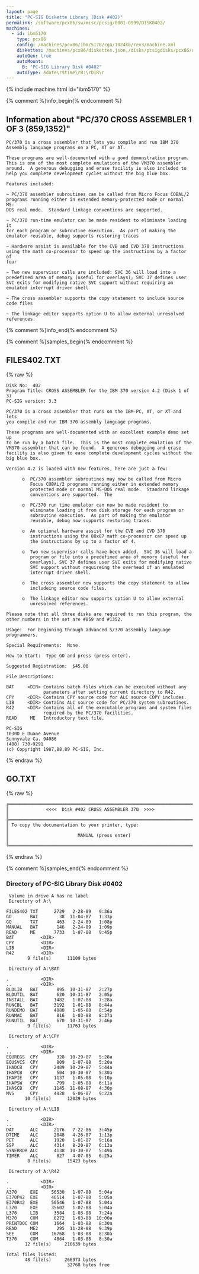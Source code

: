 ```yaml
---
layout: page
title: "PC-SIG Diskette Library (Disk #402)"
permalink: /software/pcx86/sw/misc/pcsig/0001-0999/DISK0402/
machines:
  - id: ibm5170
    type: pcx86
    config: /machines/pcx86/ibm/5170/cga/1024kb/rev3/machine.xml
    diskettes: /machines/pcx86/diskettes.json,/disks/pcsigdisks/pcx86/diskettes.json
    autoGen: true
    autoMount:
      B: "PC-SIG Library Disk #0402"
    autoType: $date\r$time\rB:\rDIR\r
---
```


{% include machine.html id="ibm5170" %}

{% comment %}info_begin{% endcomment %}

## Information about "PC/370 CROSS ASSEMBLER 1 OF 3 (859,1352)"

    PC/370 is a cross assembler that lets you compile and run IBM 370
    Assembly language programs on a PC, XT or AT.
    
    These programs are well-documented with a good demonstration program.
    This is one of the most complete emulations of the VM370 assembler
    around.  A generous debugging and erase facility is also included to
    help you complete development cycles without the big blue box.
    
    Features included:
    
    ~ PC/370 assembler subroutines can be called from Micro Focus COBAL/2
    programs running either in extended memory-protected mode or normal MS-
    DOS real mode.  Standard linkage conventions are supported.
    
    ~ PC/370 run-time emulator can be made resident to eliminate loading it
    for each program or subroutine execution.  As part of making the
    emulator reusable, debug supports restoring traces
    
    ~ Hardware assist is available for the CVB and CVD 370 instructions
    using the math co-processor to speed up the instructions by a factor of
    four
    
    ~ Two new supervisor calls are included: SVC 36 will load into a
    predefined area of memory (useful for overlays); SVC 37 defines user
    SVC exits for modifying native SVC support without requiring an
    emulated interrupt driven shell
    
    ~ The cross assembler supports the copy statement to include source
    code files
    
    ~ The linkage editor supports option U to allow external unresolved
    references.
{% comment %}info_end{% endcomment %}

{% comment %}samples_begin{% endcomment %}

## FILES402.TXT

{% raw %}
```
Disk No:  402
Program Title: CROSS ASSEMBLER for the IBM 370 version 4.2 (Disk 1 of 3)
PC-SIG version: 3.3

PC/370 is a cross assembler that runs on the IBM-PC, AT, or XT and lets
you compile and run IBM 370 assembly language programs.

These programs are well-documented with an excellent example demo set up
to be run by a batch file.  This is the most complete emulation of the
VM370 assembler that can be found.  A generous debugging and erase
facility is also given to ease complete development cycles without the
big blue box.

Version 4.2 is loaded with new features, here are just a few:

      o  PC/370 assembler subroutines may now be called from Micro
         Focus COBAL/2 programs running either in extended memory
         protected mode or normal MS-DOS real mode.  Standard linkage
         conventions are supported.  The

      o  PC/370 run time emulator can now be made resident to
         eliminate loading it from disk storage for each program or
         subroutine execution.  As part of making the emulator
         reusable, debug now supports restoring traces.

      o  An optional hardware assist for the CVB and CVD 370
         instructions using the 80x87 math co-processor can speed up
         the instructions by up to a factor of 4.

      o  Two new supervisor calls have been added.  SVC 36 will load a
         program or file into a predefined area of memory (useful for
         overlays), SVC 37 defines user SVC exits for modifying native
         SVC support without requireing the overhead of an emulated
         interrupt driven shell.

      o  The cross assembler now supports the copy statement to allow
         includeing source code files.

      o  The linkage editor now supports option U to allow external
         unresolved references.

Please note that all three disks are required to run this program, the
other numbers in the set are #859 and #1352.

Usage:  For beginning through advanced S/370 assembly language
programmers.

Special Requirements:  None.

How to Start:  Type GO and press (press enter).

Suggested Registration:  $45.00

File Descriptions:

BAT     <DIR> Contains batch files which can be executed without any
              parameters after setting current directory to R42.
CPY     <DIR> Contains CPY source code for ALC source COPY includes.
LIB     <DIR> Contains ALC source code for PC/370 system subroutines.
R42     <DIR> Contains all of the executable programs and system files
              required by the PC/370 facilities.
READ     ME   Introductory text file.

PC-SIG
1030D E Duane Avenue
Sunnyvale Ca. 94086
(408) 730-9291
(c) Copyright 1987,88,89 PC-SIG, Inc.

```
{% endraw %}

## GO.TXT

{% raw %}
```
╔═════════════════════════════════════════════════════════════════════════╗
║              <<<<  Disk #402 CROSS ASSEMBLER 370  >>>>                  ║
╠═════════════════════════════════════════════════════════════════════════╣
║ To copy the documentation to your printer, type:                        ║
║                          MANUAL (press enter)                           ║
╚═════════════════════════════════════════════════════════════════════════╝
```
{% endraw %}

{% comment %}samples_end{% endcomment %}

### Directory of PC-SIG Library Disk #0402

     Volume in drive A has no label
     Directory of A:\

    FILES402 TXT      2729   2-28-89   9:36a
    GO       BAT        38  11-04-87   1:33p
    GO       TXT       463   2-24-89   1:08p
    MANUAL   BAT       146   2-24-89   1:09p
    READ     ME       7733   1-07-88   9:45p
    BAT          <DIR>    
    CPY          <DIR>    
    LIB          <DIR>    
    R42          <DIR>    
            9 file(s)      11109 bytes

     Directory of A:\BAT

    .            <DIR>    
    ..           <DIR>    
    BLDLIB   BAT       895  10-31-87   2:27p
    BLDUTIL  BAT       620  10-31-87   2:05p
    INSTALL  BAT      1482   1-07-88   7:28a
    RUNCBL   BAT      3192   1-01-88   8:44a
    RUNDEMO  BAT      4088   1-05-88   8:54p
    RUNMAC   BAT       816   1-03-88   8:37a
    RUNUTIL  BAT       670  10-31-87   2:46p
            9 file(s)      11763 bytes

     Directory of A:\CPY

    .            <DIR>    
    ..           <DIR>    
    EQUREGS  CPY       328  10-29-87   5:28a
    EQUSVCS  CPY       809   1-07-88   5:20a
    IHADCB   CPY      2489  10-29-87   5:44a
    IHAPCB   CPY       504  10-30-87   5:30a
    IHAPIE   CPY      1137   1-05-88   9:10p
    IHAPSW   CPY       799   1-05-88   6:11a
    IHASCB   CPY      1145  11-08-87   4:30p
    MVS      CPY      4828   6-06-87   9:22a
           10 file(s)      12039 bytes

     Directory of A:\LIB

    .            <DIR>    
    ..           <DIR>    
    DAT      ALC      2176   7-22-86   3:45p
    DTIME    ALC      2048   4-26-87   1:13p
    PET      ALC      1920   1-01-87   9:16a
    SSP      ALC      4314   8-20-87   6:13a
    SYNERROR ALC      4138  10-30-87   5:49a
    TIMER    ALC       827   4-07-85   6:25a
            8 file(s)      15423 bytes

     Directory of A:\R42

    .            <DIR>    
    ..           <DIR>    
    A370     EXE     56530   1-07-88   5:04a
    E370P42  EXE     40514   1-07-88   5:05a
    E370R42  EXE     50546   1-07-88   5:04a
    L370     EXE     35602   1-07-88   5:04a
    L370     LIB      3584   1-03-88   7:24a
    M370     COM      6272   1-03-88  10:00a
    PRINTDOC COM      1664   1-03-88   8:30a
    READ     ME2       295  11-28-88   9:39p
    SEE      COM     16768   1-03-88   8:30a
    T370     COM      4864   1-03-88   8:30a
           12 file(s)     216639 bytes

    Total files listed:
           48 file(s)     266973 bytes
                           32768 bytes free
